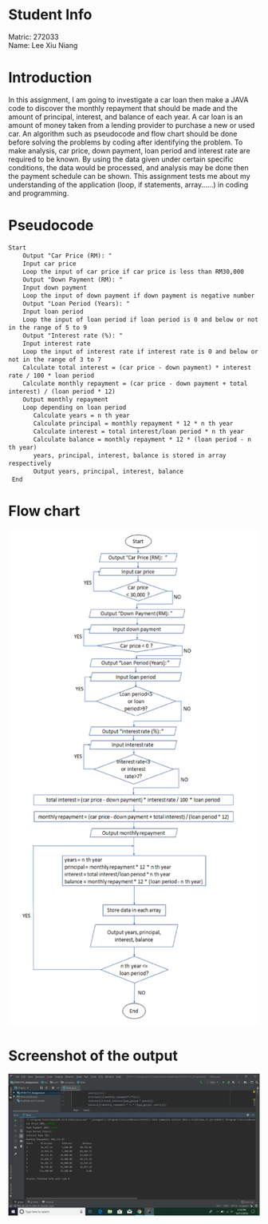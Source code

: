 # Student Info
Matric: 272033  
Name: Lee Xiu Niang

# Introduction
In this assignment, I am going to investigate a car loan then make a JAVA code to discover the monthly repayment that should be made and the amount of principal, interest, and balance of each year.  A car loan is an amount of money taken from a lending provider to purchase a new or used car.  An algorithm such as pseudocode and flow chart should be done before solving the problems by coding after identifying the problem.  To make analysis, car price, down payment, loan period and interest rate are required to be known.  By using the data given under certain specific conditions, the data would be processed, and analysis may be done then the payment schedule can be shown.  This assignment tests me about my understanding of the application (loop, if statements, array…...) in coding and programming.

# Pseudocode

    Start
	    Output "Car Price (RM): "
	    Input car price
	    Loop the input of car price if car price is less than RM30,000
	    Output "Down Payment (RM): "
	    Input down payment
	    Loop the input of down payment if down payment is negative number
	    Output "Loan Period (Years): "
	    Input loan period
	    Loop the input of loan period if loan period is 0 and below or not in the range of 5 to 9
	    Output "Interest rate (%): "
	    Input interest rate
	    Loop the input of interest rate if interest rate is 0 and below or not in the range of 3 to 7
        Calculate total interest = (car price - down payment) * interest rate / 100 * loan period
        Calculate monthly repayment = (car price - down payment + total interest) / (loan period * 12)
        Output monthly repayment
	    Loop depending on loan period
           Calculate years = n th year
           Calculate principal = monthly repayment * 12 * n th year
           Calculate interest = total interest/loan period * n th year
           Calculate balance = monthly repayment * 12 * (loan period - n th year)  
           years, principal, interest, balance is stored in array respectively  
           Output years, principal, interest, balance  
     End


# Flow chart
![Flow_chart](/Flow_Chart.png)

# Screenshot of the output
![Outout](/Output.png)
